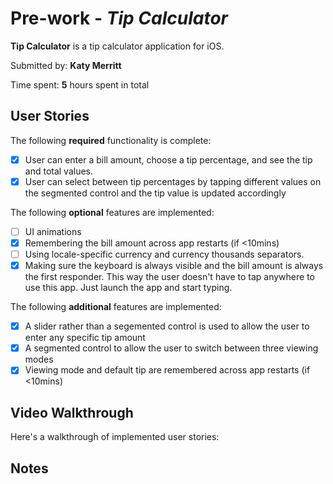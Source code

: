 # Pre-work - *Tip Calculator*

**Tip Calculator** is a tip calculator application for iOS.

Submitted by: **Katy Merritt**

Time spent: **5** hours spent in total

## User Stories

The following **required** functionality is complete:

* [X] User can enter a bill amount, choose a tip percentage, and see the tip and total values.
* [X] User can select between tip percentages by tapping different values on the segmented control and the tip value is updated accordingly

The following **optional** features are implemented:

* [ ] UI animations
* [x] Remembering the bill amount across app restarts (if <10mins)
* [ ] Using locale-specific currency and currency thousands separators.
* [x] Making sure the keyboard is always visible and the bill amount is always the first responder. This way the user doesn't have to tap anywhere to use this app. Just launch the app and start typing.

The following **additional** features are implemented:

- [X] A slider rather than a segemented control is used to allow the user to enter any specific tip amount
- [X] A segmented control to allow the user to switch between three viewing modes
- [X] Viewing mode and default tip are remembered across app restarts (if <10mins)
## Video Walkthrough

Here's a walkthrough of implemented user stories:




## Notes
